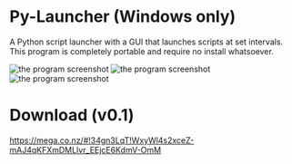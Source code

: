 Py-Launcher (Windows only)
===========

A Python script launcher with a GUI that launches scripts at set intervals. This program is completely portable and require no install whatsoever.


![the program screenshot](http://i.imgur.com/EbwTyx2.png?1) ![the program screenshot](http://i.imgur.com/pgqELxL.png?1) ![the program screenshot](http://i.imgur.com/K3XXpP9.png?1)


Download (v0.1)
=======
https://mega.co.nz/#!34gn3LqT!WxyWl4s2xceZ-mAJ4qKFXmDMLlvr_EEjcE6KdmV-OmM

